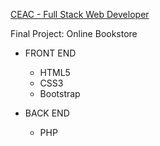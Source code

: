 [CEAC - Full Stack Web Developer](https://www.ceac.pt/cursos/programacao-web/)

Final Project: Online Bookstore

* FRONT END
  - HTML5
  - CSS3
  - Bootstrap

* BACK END
  - PHP
